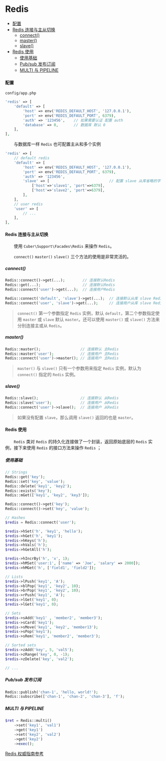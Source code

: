 # Redis

- [配置](#config)
- [Redis 连接与主从切换](#conn)
    - [connect()](#connect)
    - [master()](#master)
    - [slave()](#slave)
- [Redis 使用](#use)
    - [使用基础](#base)
    - [Pub/sub 发布订阅](#pubsub)
    - [MULTI 与 PIPELINE](#multi)

#### <a name="config">配置</a>

`config/app.php`
```php
'redis' => [
    'default' => [
        'host' => env('REDIS_DEFAULT_HOST', '127.0.0.1'),
        'port' => env('REDIS_DEFAULT_PORT', 6379),
        'auth' => '123456',    // 如果需要认证 配置 auth
        'database' => 0,       // 数据库 默认 0
    ],
],
```

　　与数据库一样 `Redis` 也可配置主从和多个实例

```php
'redis' => [
    // default redis
    'default' => [
        'host' => env('REDIS_DEFAULT_HOST', '127.0.0.1'),
        'port' => env('REDIS_DEFAULT_PORT', 6379),
        'auth' => '123456',
        'slave' => [                           // 配置 slave 从库省略的字段自动继承主库配置
            ['host'=>'slave1', 'port'=>6379],
            ['host'=>'slave2', 'port'=>6379],
        ],
    ],
    // user redis
    'user' => [
        // ...
    ],
],
```

#### <a name="conn">Redis 连接与主从切换</a>

　　使用 `Cuber\Support\Facades\Redis` 来操作 `Redis`。

　　`connect()` `master()` `slave()` 三个方法的使用是非常灵活的。

##### <a name="connect">connect()</a>

```php
Redis::connect()->get(...);        // 连接默认Redis
Redis::get(...);                   // 连接默认Redis
Redis::connect('user')->get(...);  // 连接用户Redis

Redis::connect('default', 'slave')->get(...);  // 连接默认从库 slave Redis
Redis::connect('user', 'slave')->get(...);     // 连接用户从库 slave Redis
```

> `connect()` 第一个参数指定 `Redis` 实例，默认 `default`，第二个参数指定使用 `master` 或 `slave` 默认 `master`。还可以使用 `master()` 或 `slave()` 方法来分别连接主或从 `Redis`。

##### <a name="master">master()</a>
```php
Redis::master();                  // 连接默认 主Redis
Redis::master('user');            // 连接用户 主Redis
Redis::connect('user')->master(); // 连接用户 主Redis
```

> `master()` 与 `slave()` 只有一个参数用来指定 `Redis` 实例，默认为 `connect()` 指定的 `Redis` 实例。

##### <a name="slave">slave()</a>
```php
Redis::slave();                   // 连接默认 从Redis
Redis::slave('user');             // 连接用户 从Redis
Redis::connect('user')->slave();  // 连接用户 从Redis
```

> 如果没有配置 `slave`，那么调用 `slave()` 返回的也是 `master`。

#### <a name="use">Redis 使用</a>

　　`Redis` 类对 `Redis` 的持久化连接做了一个封装，返回原始底层的 `Redis` 实例，接下来使用 `Redis` 的接口方法来操作 `Redis` ；

##### <a name="base">使用基础</a>

```php
// Strings
Redis::get('key');
Redis::set('key', 'value');
Redis::delete('key1', 'key2');
Redis::exists('key');
Redis::mGet(['key1', 'key2', 'key3']);

Redis::connect()->get('key');
Redis::connect()->set('key', 'value');

// Hashes
$redis = Redis::connect('user');

$redis->hSet('h', 'key1', 'hello');
$redis->hGet('h', 'key1');
$redis->hKeys('h');
$redis->hVals('h');
$redis->hGetAll('h');

$redis->hIncrBy('h', 'x', 1);
$redis->hMSet('user:1', ['name' => 'Joe', 'salary' => 2000]);
$redis->hMGet('h', ['field1', 'field2']);

// Lists
$redis->lPush('key1', 'A');
$redis->blPop('key1', 'key2', 10);
$redis->brPop('key1', 'key2', 10);
$redis->rPush('key1', 'A');
$redis->lGet('key1', 0);
$redis->lGet('key1', 0);

// Sets
$redis->sAdd('key1' , 'member2', 'member3');
$redis->sCard('key1');
$redis->sMove('key1', 'key2', 'member13');
$redis->sPop('key1');
$redis->sRem('key1', 'member2', 'member3');

// Sorted sets
$redis->zAdd('key', 5, 'val5');
$redis->zRange('key', 0, -1);
$redis->zDelete('key', 'val2');

// ...
```

##### <a name="pubsub">Pub/sub 发布订阅</a>

```php
Redis::publish('chan-1', 'hello, world!');
Redis::subscribe(['chan-1', 'chan-2', 'chan-3'], 'f');
```

##### <a name="multi">MULTI 与 PIPELINE</a>

```php
$ret = Redis::multi()
    ->set('key1', 'val1')
    ->get('key1')
    ->set('key2', 'val2')
    ->get('key2')
    ->exec();
```

[Redis 权威指南参考](https://github.com/phpredis/phpredis)

